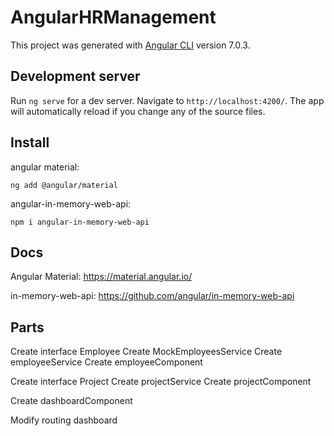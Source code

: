# AngularHRManagement

This project was generated with [Angular CLI](https://github.com/angular/angular-cli) version 7.0.3.

## Development server

Run `ng serve` for a dev server. Navigate to `http://localhost:4200/`. The app will automatically reload if you change any of the source files.

## Install

angular material: 
```
ng add @angular/material
```
angular-in-memory-web-api: 
```
npm i angular-in-memory-web-api
```

## Docs

Angular Material:
https://material.angular.io/

in-memory-web-api:
https://github.com/angular/in-memory-web-api


## Parts

Create interface Employee
Create MockEmployeesService
Create employeeService
Create employeeComponent

Create interface Project
Create projectService
Create projectComponent

Create dashboardComponent

Modify routing dashboard
